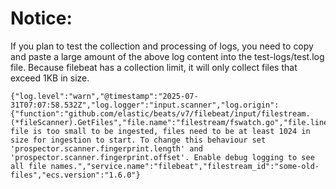 # Notice:
If you plan to test the collection and processing of logs, you need to copy and paste a large amount of the above log content into the test-logs/test.log file. 
Because filebeat has a collection limit, it will only collect files that exceed 1KB in size.


```
{"log.level":"warn","@timestamp":"2025-07-31T07:07:58.532Z","log.logger":"input.scanner","log.origin":{"function":"github.com/elastic/beats/v7/filebeat/input/filestream.(*fileScanner).GetFiles","file.name":"filestream/fswatch.go","file.line":421},"message":"1 file is too small to be ingested, files need to be at least 1024 in size for ingestion to start. To change this behaviour set 'prospector.scanner.fingerprint.length' and 'prospector.scanner.fingerprint.offset'. Enable debug logging to see all file names.","service.name":"filebeat","filestream_id":"some-old-files","ecs.version":"1.6.0"}
```



